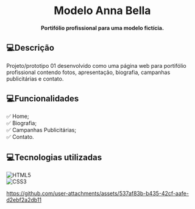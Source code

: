 <div align="center">
  
<h1> 
  Modelo Anna Bella    
</h1> 

#### Portifólio profissional para uma modelo fictícia.  

</div>

<h2>💻Descrição</h2>

Projeto/prototipo 01 desenvolvido como uma página web para portifólio profissional contendo fotos, apresentação, biografia, campanhas publicitárias e contato.

<h2>💻Funcionalidades</h2>

✅ Home; <br>
✅ Biografia; <br>
✅ Campanhas Publicitárias; <br>
✅ Contato.

<h2>💻Tecnologias utilizadas </h2>

![HTML5](https://img.shields.io/badge/HTML5-E34F26?style=for-the-badge&logo=html5&logoColor=white&labelColor=black&color=black) <br>
![CSS3](https://img.shields.io/badge/CSS3-1572B6?style=for-the-badge&logo=css3&logoColor=white&labelColor=black&color=black)

https://github.com/user-attachments/assets/537af83b-b435-42cf-aafe-d2ebf2a2db11

